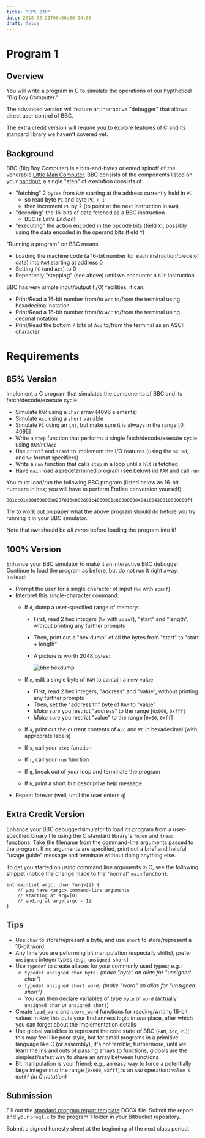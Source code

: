 ```yaml
---
title: "CPS 230"
date: 2018-08-21T00:00:00-04:00
draft: false
---
```


# Program 1

## Overview

You will write a program in C to simulate the operations of our hypthetical "Big Boy Computer."

The advanced version will feature an interactive "debugger" that allows direct user control of BBC.

The extra credit version will require you to explore features of C and its standard library we haven't covered yet.

## Background

BBC (Big Boy Computer) is a bits-and-bytes oriented spinoff of the venerable [Little Man Computer](https://en.wikipedia.org/wiki/Little_man_computer).  BBC consists of the components listed on your [handout](/bju/cps230/downloads/bbc_handout.pdf); a single "step" of execution consists of:

* "fetching" 2 bytes from `RAM` starting at the address currently held in `PC`
    * so read byte `PC` and byte `PC + 1`
    * then increment `PC` by 2 (to point at the next instruction in `RAM`)
* "decoding" the 16-bits of data fetched as a BBC instruction
    * BBC is *Little Endian*!!
* "executing" the action encoded in the opcode bits (field `X`),
    possibly using the data encoded in the operand bits (field `Y`)

"Running a program" on BBC means

* Loading the machine code (a 16-bit number for each instruction/piece of data) into `RAM` starting at address 0
* Setting `PC` (and `Acc`) to 0
* Repeatedly "stepping" (see above) until we encounter a `hlt` instruction

BBC has very simple input/output (I/O) facilities; it can:

* Print/Read a 16-bit number from/to `Acc` to/from the terminal using hexadecimal notation
* Print/Read a 16-bit number from/to `Acc` to/from the terminal using decimal notation
* Print/Read the bottom 7 bits of `Acc` to/from the terminal as an ASCII character

# Requirements

## 85% Version

Implement a C program that simulates the components of BBC and its fetch/decode/execute cycle.

* Simulate `RAM` using a `char` array (4096 elements)
* Simulate `Acc` using a `short` variable
* Simulate `PC` using an `int`, but make sure it is always in the range \[0, 4095\]
* Write a `step` function that performs a single fetch/decode/execute cycle using `RAM`/`PC`/`Acc`
* Use `printf` and `scanf` to implement the I/O features (using the `%x`, `%d`, and `%c` format specifiers)
* Write a `run` function that calls `step` in a loop until a `hlt` is fetched
* Have `main` load a predetermined program (see below) int `RAM` and call `run`

You must load/run the following BBC program (listed below as 16-bit numbers in hex; you will have to perform Endian conversion yourself):

    801cc01e90060000b0207016e002801c4000901c60000000424100430018800000ff

Try to work out on paper what the above program should do before you try running it in your BBC simulator.

Note that `RAM` should be *all zeros* before loading the program into it!

## 100% Version

Enhance your BBC simulator to make it an interactive BBC debugger.  Continue to load the program as before,
but do not run it right away.  Instead:

* Prompt the user for a single character of input (`%c` with `scanf`)
* Interpret this single-character command:
    - If `d`, dump a user-specified range of memory:
        + First, read 2 hex integers (`%x` with `scanf`), "start" and "length", without printing any further prompts 
        + Then, print out a "hex dump" of all the bytes from "start" to "start + length"
        + A picture is worth 2048 bytes:

            ![bbc hexdump](/course/bju/content/cps230/images/prog1_hexdump.png)

    - If `e`, edit a single byte of `RAM` to contain a new value
        + First, read 2 hex integers, "address" and "value", without printing any further prompts
        + Then, set the "address'th" byte of `RAM` to "value"
        + *Make sure* you restrict "address" to the range \[`0x000`, `0xfff`\]
        + *Make sure* you restrict "value" to the range \[`0x00`, `0xff`\]
    - If `a`, print out the current contents of `Acc` and `PC` in hexadecimal (with approprate labels)
    - If `s`, call your `step` function
    - If `r`, call your `run` function
    - If `q`, break out of your loop and terminate the program
    - If `h`, print a short but descriptive help message
* Repeat forever (well, until the user enters `q`)

## Extra Credit Version

Enhance your BBC debugger/simulator to load its program from a
user-specified binary file using the C standard library's `fopen` and `fread` functions.  Take the filename from the command-line arguments passed to the program. If no arguments are specified, print out a brief and helpful "usage guide" message and terminate without doing anything else.

To get you started on using command line arguments in C, see the following snippet (notice the change made to the "normal" `main` function):

```
int main(int argc, char *argv[]) {
    // you have <argc> command-line arguments
    // starting at argv[0]
    // ending at argv[argc - 1]
}
```

## Tips

* Use `char` to store/represent a byte, and use `short` to store/represent a 16-bit word
* Any time you are peforming bit manipulation (especially shifts), prefer `unsigned` integer types (e.g., `unsigned short`)
* Use `typedef` to create aliases for your commonly used types; e.g.:
    - `typedef unsigned char byte;` *(make "byte" an alias for "unsigned char")*
    - `typedef unsigned short word;` *(make "word" an alias for "unsigned short")*
    - You can then declare variables of type `byte` or `word` (actually `unsigned char` or `unsigned short`)
* Create `load_word` and `store_word` functions for reading/writing 16-bit values in `RAM`; this puts your
    Endianness logic in *one* place, after which you can forget about the implementation details
* Use global variables to represent the core state of BBC (`RAM`, `Acc`, `PC`); this may feel like poor style,
    but for small programs in a primitive language like C (or assembly), it's not terrible; furthermore, until
    we learn the ins and outs of passing arrays to functions, globals are the simplest/safest way to share an
    array between functions
* Bit manipulation is your friend; e.g., an easy way to force a potentially large integer
    into the range \[`0x000`, `0xfff`\] is an `AND` operation: `value & 0xfff` *(in C notation)*

## Submission

Fill out the [standard program report template](/course/bju/content/cps230/downloads/report_template.docx) DOCX file. Submit the report and your `prog1.c` to the program 1 folder in your Bitbucket repository.

Submit a signed honesty sheet at the beginning of the next class period.
